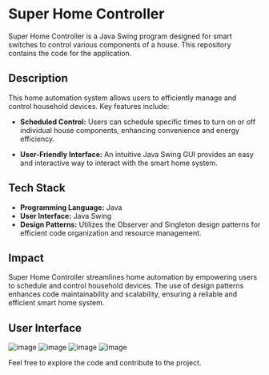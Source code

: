 # Super Home Controller

Super Home Controller is a Java Swing program designed for smart switches to control various components of a house. This repository contains the code for the application.

## Description

This home automation system allows users to efficiently manage and control household devices. Key features include:

- **Scheduled Control:** Users can schedule specific times to turn on or off individual house components, enhancing convenience and energy efficiency.

- **User-Friendly Interface:** An intuitive Java Swing GUI provides an easy and interactive way to interact with the smart home system.

## Tech Stack

- **Programming Language:** Java
- **User Interface:** Java Swing
- **Design Patterns:** Utilizes the Observer and Singleton design patterns for efficient code organization and resource management.

## Impact

Super Home Controller streamlines home automation by empowering users to schedule and control household devices. The use of design patterns enhances code maintainability and scalability, ensuring a reliable and efficient smart home system.

## User Interface

![image](https://github.com/Shanb98/SmartHome/assets/130221905/46ced1b2-923a-4deb-b337-6e4e1a935ff2)
![image](https://github.com/Shanb98/SmartHome/assets/130221905/80307b48-660e-4d1b-a808-26976661b977)
![image](https://github.com/Shanb98/SmartHome/assets/130221905/909d0c90-bcd3-4a73-bd0f-b391c7e0e83f)
![image](https://github.com/Shanb98/SmartHome/assets/130221905/b14232b5-a3a6-470a-b6d5-aa60ae26d811)

Feel free to explore the code and contribute to the project.
